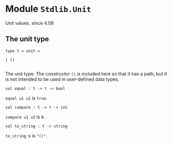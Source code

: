 # Module `Stdlib.Unit`
Unit values.
since 4.08
## The unit type
```
type t = unit = 
```
```
| ()
```
```

```
The unit type.
The constructor `()` is included here so that it has a path, but it is not intended to be used in user-defined data types.
```
val equal : t -> t -> bool
```
`equal u1 u2` is `true`.
```
val compare : t -> t -> int
```
`compare u1 u2` is `0`.
```
val to_string : t -> string
```
`to_string b` is `"()"`.
